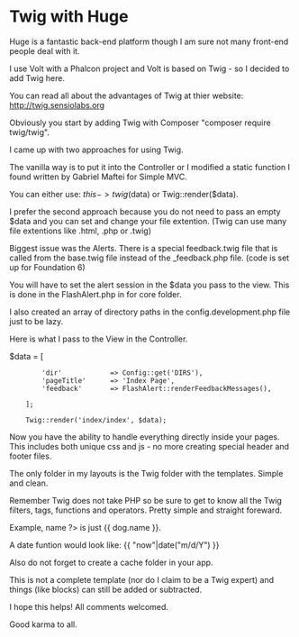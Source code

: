 <h1>Twig with Huge</h1>

Huge is a fantastic back-end platform though I am sure not many front-end people deal with it.

I use Volt with a Phalcon project and Volt is based on Twig - so I decided to add Twig here.

You can read all about the advantages of Twig at thier website: http://twig.sensiolabs.org

Obviously you start by adding Twig with Composer "composer require twig/twig".

I came up with two approaches for using Twig.  

The vanilla way is to put it into the Controller or I modified a static function I found written by Gabriel Maftei for Simple MVC.

You can either use:  $this->twig($data) or Twig::render($data).

I prefer the second approach because you do not need to pass an empty $data and you can set and change your file extention.  (Twig can use many file extentions like .html, .php or .twig)

Biggest issue was the Alerts. There is a special feedback.twig file that is called from the base.twig file instead of the _feedback.php file.  (code is set up for Foundation 6)

You will have to set the alert session in the $data you pass to the view. This is done in the FlashAlert.php in for core folder.

I also created an array of directory paths in the config.development.php file just to be lazy.

Here is what I pass to the View in the Controller.

  $data = [

            'dir'            => Config::get('DIRS'),
            'pageTitle'      => 'Index Page',
            'feedback'       => FlashAlert::renderFeedbackMessages(),

        ];

        Twig::render('index/index', $data);


Now you have the ability to handle everything directly inside your pages. This includes both unique css and js - no more creating special header and footer files.

The only folder in my layouts is the Twig folder with the templates.  Simple and clean.

Remember Twig does not take PHP so be sure to get to know all the Twig filters, tags, functions and operators.  Pretty simple and straight foreward.

Example, <?php echo $data['dog']->name ?> is just {{ dog.name }}. 

A date funtion would look like:  {{ "now"|date("m/d/Y") }}

Also do not forget to create a cache folder in your app.  

This is not a complete template (nor do I claim to be a Twig expert) and things (like blocks) can still be added or subtracted.

I hope this helps! All comments welcomed.

Good karma to all.